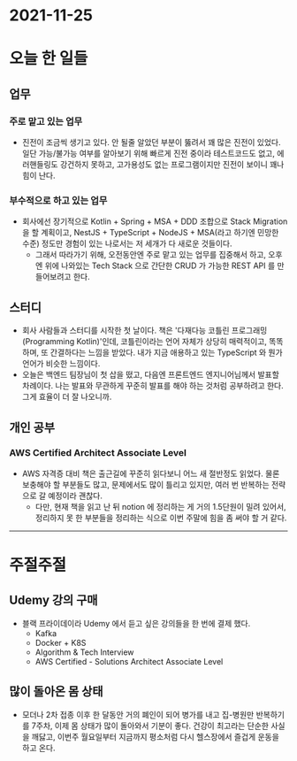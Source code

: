 # 2021-11-25

# 오늘 한 일들

## 업무

### 주로 맡고 있는 업무

- 진전이 조금씩 생기고 있다. 안 될줄 알았던 부분이 뚫려서 꽤 많은 진전이 있었다. 일단 가능/불가능 여부를 알아보기 위해 빠르게 진전 중이라 테스트코드도 없고, 에러핸들링도 강건하지 못하고, 고가용성도 없는 프로그램이지만 진전이 보이니 꽤나 힘이 난다.

### 부수적으로 하고 있는 업무

- 회사에선 장기적으로 Kotlin + Spring + MSA + DDD 조합으로 Stack Migration 을 할 계획이고, NestJS + TypeScript + NodeJS + MSA(라고 하기엔 민망한 수준) 정도만 경험이 있는 나로서는 저 세개가 다 새로운 것들이다.
    - 그래서 따라가기 위해, 오전동안엔 주로 맡고 있는 업무를 집중해서 하고, 오후엔 위에 나와있는 Tech Stack 으로 간단한 CRUD 가 가능한 REST API 를 만들어보려고 한다.

## 스터디

- 회사 사람들과 스터디를 시작한 첫 날이다. 책은 '다재다능 코틀린 프로그래밍(Programming Kotlin)'인데, 코틀린이라는 언어 자체가 상당히 매력적이고, 똑똑하며, 또 간결하다는 느낌을 받았다. 내가 지금 애용하고 있는 TypeScript 와 뭔가 언어가 비슷한 느낌이다.
- 오늘은 백엔드 팀장님이 첫 삽을 떴고, 다음엔 프론트엔드 엔지니어님께서 발표할 차례이다. 나는 발표와 무관하게 꾸준히 발표를 해야 하는 것처럼 공부하려고 한다. 그게 효율이 더 잘 나오니까.

## 개인 공부

### AWS Certified Architect Associate Level

- AWS 자격증 대비 책은 출근길에 꾸준히 읽다보니 어느 새 절반정도 읽었다. 물론 보충해야 할 부분들도 많고, 문제에서도 많이 틀리고 있지만, 여러 번 반복하는 전략으로 갈 예정이라 괜찮다.
    - 다만, 현재 책을 읽고 난 뒤 notion 에 정리하는 게 거의 1.5단원이 밀려 있어서, 정리하지 못 한 부분들을 정리하는 식으로 이번 주말에 힘을 좀 써야 할 거 같다.

---

# 주절주절

## Udemy 강의 구매

- 블랙 프라이데이라 Udemy 에서 듣고 싶은 강의들을 한 번에 결제 했다.
    - Kafka
    - Docker + K8S
    - Algorithm & Tech Interview
    - AWS Certified - Solutions Architect Associate Level

## 많이 돌아온 몸 상태

- 모더나 2차 접종 이후 한 달동안 거의 폐인이 되어 병가를 내고 집-병원만 반복하기를 7주차, 이제 몸 상태가 많이 돌아와서 기분이 좋다. 건강이 최고라는 단순한 사실을 깨닳고, 이번주 월요일부터 지금까지 평소처럼 다시 헬스장에서 즐겁게 운동을 하고 온다.
